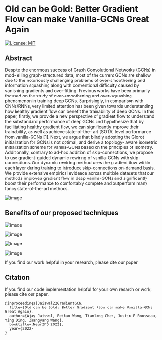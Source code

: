 # Old can be Gold: Better Gradient Flow can make Vanilla-GCNs Great Again
[![License: MIT](https://img.shields.io/badge/License-MIT-green.svg)](https://opensource.org/licenses/MIT)

## Abstract

Despite the enormous success of Graph Convolutional Networks (GCNs) in mod-
elling graph-structured data, most of the current GCNs are shallow due to the
notoriously challenging problems of over-smoothening and information squashing
along with conventional difficulty caused by vanishing gradients and over-fitting.
Previous works have been primarily focused on the study of over-smoothening and
over-squashing phenomenon in training deep GCNs. Surprisingly, in comparison
with CNNs/RNNs, very limited attention has been given towards understanding
how healthy gradient flow can benefit the trainability of deep GCNs. In this paper,
firstly, we provide a new perspective of gradient flow to understand the substandard
performance of deep GCNs and hypothesize that by facilitating healthy gradient
flow, we can significantly improve their trainability, as well as achieve state-of-the-
art (SOTA) level performance from vanilla-GCNs [1]. Next, we argue that blindly
adopting the Glorot initialization for GCNs is not optimal, and derive a topology-
aware isometric initialization scheme for vanilla-GCNs based on the principles
of isometry. Additionally, contrary to ad-hoc addition of skip-connections, we
propose to use gradient-guided dynamic rewiring of vanilla-GCNs with skip-
connections. Our dynamic rewiring method uses the gradient flow within each
layer during training to introduce skip-connections on-demand basis. We provide
extensive empirical evidence across multiple datasets that our methods improves
gradient flow in deep vanilla-GCNs and significantly boost their performance to
comfortably compete and outperform many fancy state-of-the-art methods. 

![image](https://user-images.githubusercontent.com/6660499/193684200-ef091d81-cb91-4496-8e6e-d7e297c573e1.png)

## Benefits of our proposed techniques

![image](https://user-images.githubusercontent.com/6660499/193684330-c1762f74-6fb6-478d-b305-b02d145f8fcb.png)

![image](https://user-images.githubusercontent.com/6660499/193684419-42a18f00-6386-4439-ab3a-6685f1537a43.png)


![image](https://user-images.githubusercontent.com/6660499/193684907-10f6d567-4922-4677-987c-1bffb6111658.png)


![image](https://user-images.githubusercontent.com/6660499/193684522-455cf185-b410-453f-81a9-1be0c621c25c.png)

If you find our work helpful in your research, please cite our paper

## Citation

If you find our code implementation helpful for your own resarch or work, please cite our paper.
```
@inproceedings{Jaiswal22GradientGCN,
  title={Old can be Gold: Better Gradient Flow can make Vanilla-GCNs Great Again},
  author={Ajay Jaiswal, Peihao Wang, Tianlong Chen, Justin F Rousseau, Ying Ding, Zhangyang Wang},
  booktitle={NeurIPS 2022},
  year={2022}
}
```

